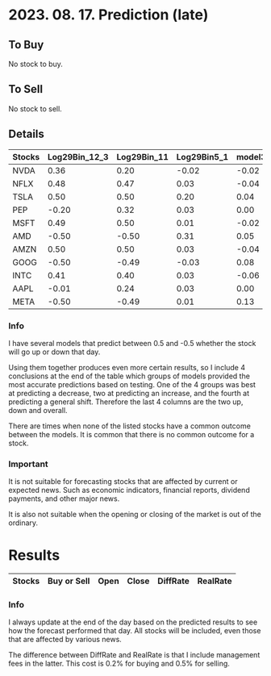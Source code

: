 # 2023. 08. 17. Prediction (late)

## To Buy
No stock to buy.


## To Sell
No stock to sell.


## Details
| Stocks | Log29Bin_12_3 | Log29Bin_11 | Log29Bin5_1 | model3 | model4 | model5 | modelNew3 | modelNew5 | Log29_34_384_Bin1_2 | Log29_34_384_Bin1_3 | Log29_34_384_Bin1_4 | Up1 | Up2 | Down | General | NewUp1 | NewDown1 | NewGeneral |
| ------ | ------ | ------ | ------ | ------ | ------ | ------ | ------ | ------ | ------ | ------ | ------ | ------ | ------ | ------ | ------ | ------ | ------ | ------ |
| NVDA | 0.36 | 0.20 | -0.02 | -0.02 | -0.02 | -0.02 | -0.50 | -0.41 | -0.14 | -0.28 | -0.44 | No | No | No | Stay | No | No | Stay | 
| NFLX | 0.48 | 0.47 | 0.03 | -0.04 | -0.04 | 0.01 | 0.50 | -0.44 | -0.45 | -0.45 | -0.49 | No | No | No | Stay | No | No | Stay | 
| TSLA | 0.50 | 0.50 | 0.20 | 0.04 | 0.08 | 0.05 | -0.48 | -0.49 | -0.50 | -0.50 | -0.50 | No | No | No | Stay | No | No | Stay | 
| PEP | -0.20 | 0.32 | 0.03 | 0.00 | 0.07 | 0.07 | -0.04 | -0.23 | 0.33 | 0.26 | -0.02 | No | No | No | Stay | No | No | Stay | 
| MSFT | 0.49 | 0.50 | 0.01 | -0.02 | 0.08 | 0.05 | -0.49 | -0.08 | -0.36 | -0.35 | -0.50 | No | No | No | Stay | No | No | Stay | 
| AMD | -0.50 | -0.50 | 0.31 | 0.05 | 0.07 | 0.07 | -0.18 | -0.44 | -0.50 | -0.50 | -0.50 | No | No | No | Stay | No | No | Stay | 
| AMZN | 0.50 | 0.50 | 0.03 | -0.04 | 0.02 | -0.01 | 0.41 | -0.47 | -0.20 | -0.15 | -0.47 | No | No | No | Stay | No | No | Stay | 
| GOOG | -0.50 | -0.49 | -0.03 | 0.08 | 0.06 | 0.06 | -0.50 | 0.25 | -0.46 | -0.41 | -0.50 | No | No | No | Stay | No | No | Stay | 
| INTC | 0.41 | 0.40 | 0.03 | -0.06 | 0.00 | 0.03 | -0.24 | -0.37 | 0.36 | 0.34 | 0.43 | No | No | No | Stay | No | No | Stay | 
| AAPL | -0.01 | 0.24 | 0.03 | 0.00 | 0.01 | 0.05 | -0.17 | -0.44 | -0.26 | -0.22 | -0.49 | No | No | No | Stay | No | No | Stay | 
| META | -0.50 | -0.49 | 0.01 | 0.13 | 0.10 | 0.16 | 0.49 | -0.12 | 0.50 | 0.50 | 0.50 | No | No | No | Stay | No | No | Stay | 








### Info

I have several models that predict between 0.5 and -0.5 whether the stock will go up or down that day. 

Using them together produces even more certain results, so I include 4 conclusions at the end of the table which groups of models provided the most accurate predictions based on testing. One of the 4 groups was best at predicting a decrease, two at predicting an increase, and the fourth at predicting a general shift. Therefore the last 4 columns are the two up, down and overall.

There are times when none of the listed stocks have a common outcome between the models. It is common that there is no common outcome for a stock.

### Important
It is not suitable for forecasting stocks that are affected by current or expected news. Such as economic indicators, financial reports, dividend payments, and other major news.

It is also not suitable when the opening or closing of the market is out of the ordinary.

# Results
| Stocks | Buy or Sell | Open | Close | DiffRate | RealRate |
| ------ | ------ | ------ | ------ | ------ | ------ |




### Info
I always update at the end of the day based on the predicted results to see how the forecast performed that day. All stocks will be included, even those that are affected by various news.

The difference between DiffRate and RealRate is that I include management fees in the latter. This cost is 0.2% for buying and 0.5% for selling.
